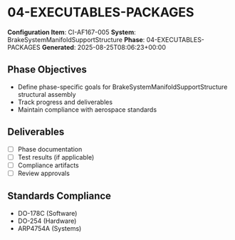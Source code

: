# 04-EXECUTABLES-PACKAGES

**Configuration Item**: CI-AF167-005
**System**: BrakeSystemManifoldSupportStructure
**Phase**: 04-EXECUTABLES-PACKAGES
**Generated**: 2025-08-25T08:06:23+00:00

## Phase Objectives
- Define phase-specific goals for BrakeSystemManifoldSupportStructure structural assembly
- Track progress and deliverables
- Maintain compliance with aerospace standards

## Deliverables
- [ ] Phase documentation
- [ ] Test results (if applicable)
- [ ] Compliance artifacts
- [ ] Review approvals

## Standards Compliance
- DO-178C (Software)
- DO-254 (Hardware)
- ARP4754A (Systems)

